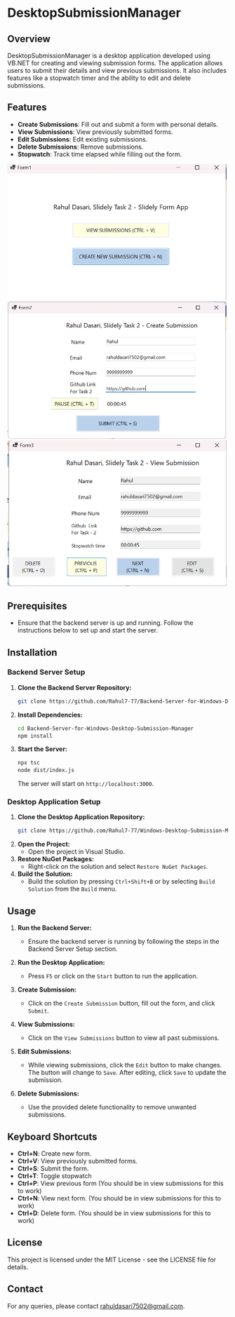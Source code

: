 # DesktopSubmissionManager

## Overview
DesktopSubmissionManager is a desktop application developed using VB.NET for creating and viewing submission forms. The application allows users to submit their details and view previous submissions. It also includes features like a stopwatch timer and the ability to edit and delete submissions.

## Features
- **Create Submissions**: Fill out and submit a form with personal details.
- **View Submissions**: View previously submitted forms.
- **Edit Submissions**: Edit existing submissions.
- **Delete Submissions**: Remove submissions.
- **Stopwatch**: Track time elapsed while filling out the form.

<img src="images/one.png" alt="Submission Form" width="500">
<img src="images/two.png" alt="Submission Form" width="500">
<img src="images/three.png" alt="Submission Form" width="500">

## Prerequisites
- Ensure that the backend server is up and running. Follow the instructions below to set up and start the server.

## Installation

### Backend Server Setup

1. **Clone the Backend Server Repository:**
    ```sh
    git clone https://github.com/Rahul7-77/Backend-Server-for-Windows-Desktop-Submission-Manager.git
    ```
2. **Install Dependencies:**
    ```sh
    cd Backend-Server-for-Windows-Desktop-Submission-Manager
    npm install
    ```
3. **Start the Server:**
    ```sh
    npx tsc
    node dist/index.js
    ```
    The server will start on `http://localhost:3000`.

### Desktop Application Setup

1. **Clone the Desktop Application Repository:**
    ```sh
    git clone https://github.com/Rahul7-77/Windows-Desktop-Submission-Manager.git
    ```
2. **Open the Project:**
    - Open the project in Visual Studio.
3. **Restore NuGet Packages:**
    - Right-click on the solution and select `Restore NuGet Packages`.
4. **Build the Solution:**
    - Build the solution by pressing `Ctrl+Shift+B` or by selecting `Build Solution` from the `Build` menu.

## Usage

1. **Run the Backend Server:**
    - Ensure the backend server is running by following the steps in the Backend Server Setup section.

2. **Run the Desktop Application:**
    - Press `F5` or click on the `Start` button to run the application.

3. **Create Submission:**
    - Click on the `Create Submission` button, fill out the form, and click `Submit`.

4. **View Submissions:**
    - Click on the `View Submissions` button to view all past submissions.

5. **Edit Submissions:**
    - While viewing submissions, click the `Edit` button to make changes. The button will change to `Save`. After editing, click `Save` to update the submission.

6. **Delete Submissions:**
    - Use the provided delete functionality to remove unwanted submissions.

## Keyboard Shortcuts
- **Ctrl+N**: Create new form.
- **Ctrl+V**: View previously submitted forms.
- **Ctrl+S**: Submit the form.
- **Ctrl+T**: Toggle stopwatch
- **Ctrl+P**: View previous form (You should be in view submissions for this to work)
- **Ctrl+N**: View next form. (You should be in view submissions for this to work)
- **Ctrl+D**: Delete form. (You should be in view submissions for this to work)

## License
This project is licensed under the MIT License - see the LICENSE file for details.

## Contact
For any queries, please contact rahuldasari7502@gmail.com.
